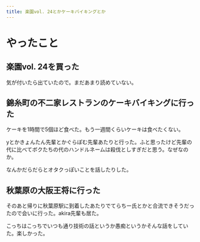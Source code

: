 ```yaml
---
title: 楽園vol. 24とかケーキバイキングとか
---
```


# やったこと

## 楽園vol. 24を買った

気が付いたら出ていたので。まだあまり読めていない。

## 錦糸町の不二家レストランのケーキバイキングに行った

ケーキを1時間で5個ほど食べた。もう一週間くらいケーキは食べたくない。

yとかきょんたん先輩とかぐらぽむ先輩あたりと行った。ふと思ったけど先輩の代に比べてボクたちの代のハンドルネームは殺伐としすぎだと思う。なぜなのか。

なんかだらだらとオタクっぽいことを話したりした。

## 秋葉原の大阪王将に行った

そのあと帰りに秋葉原駅に到着したあたりでてらちー氏とかと合流できそうだったので会いに行った。akira先輩も居た。

こっちはこっちでいつも通り技術の話というか愚痴というかそんな話をしていた。楽しかった。
